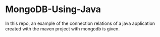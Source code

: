 # MongoDB-Using-Java
In this repo, an example of the connection relations of a java application created with the maven project with mongodb is given.
